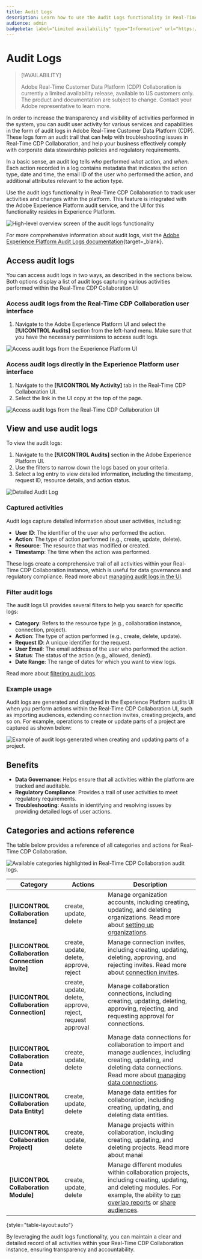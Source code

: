 ```yaml
---
title: Audit Logs
description: Learn how to use the Audit Logs functionality in Real-Time CDP Collaboration to track user activities and changes.
audience: admin
badgebeta: label="Limited availability" type="Informative" url="https://helpx.adobe.com/legal/product-descriptions/real-time-customer-data-platform-b2b-edition-prime-and-ultimate-packages.html newtab=true"
---
```

# Audit Logs

>[!AVAILABILITY]
>
>Adobe Real-Time Customer Data Platform (CDP) Collaboration is currently a limited availability release, available to US customers only. The product and documentation are subject to change. Contact your Adobe representative to learn more.

In order to increase the transparency and visibility of activities performed in the system, you can audit user activity for various services and capabilities in the form of audit logs in Adobe Real-Time Customer Data Platform (CDP). These logs form an audit trail that can help with troubleshooting issues in Real-Time CDP Collaboration, and help your business effectively comply with corporate data stewardship policies and regulatory requirements.

In a basic sense, an audit log tells *who* performed *what* action, and *when*. Each action recorded in a log contains metadata that indicates the action type, date and time, the email ID of the user who performed the action, and additional attributes relevant to the action type.

Use the audit logs functionality in Real-Time CDP Collaboration to track user activities and changes within the platform. This feature is integrated with the Adobe Experience Platform audit service, and the UI for this functionality resides in Experience Platform.

![High-level overview screen of the audit logs functionality](/help/assets/setup/audit-logs/audit-logs-overview.png)

For more comprehensive information about audit logs, visit the [Adobe Experience Platform Audit Logs documentation](https://experienceleague.adobe.com/en/docs/experience-platform/landing/governance-privacy-security/audit-logs/overview){target=_blank}.

## Access audit logs

You can access audit logs in two ways, as described in the sections below. Both options display a list of audit logs capturing various activities performed within the Real-Time CDP Collaboration UI

### Access audit logs from the Real-Time CDP Collaboration user interface

1. Navigate to the Adobe Experience Platform UI and select the **[!UICONTROL Audits]** section from the left-hand menu. Make sure that you have the necessary permissions to access audit logs.

![Access audit logs from the Experience Platform UI](/help/assets/setup/audit-logs/access-from-experience-platform-ui.png)

### Access audit logs directly in the Experience Platform user interface

1. Navigate to the **[!UICONTROL My Activity]** tab in the Real-Time CDP Collaboration UI.
2. Select the link in the UI copy at the top of the page.

![Access audit logs from the Real-Time CDP Collaboration UI](/help/assets/setup/audit-logs/access-from-collaboration-ui.png)

## View and use audit logs

To view the audit logs:

1. Navigate to the **[!UICONTROL Audits]** section in the Adobe Experience Platform UI.
2. Use the filters to narrow down the logs based on your criteria.
3. Select a log entry to view detailed information, including the timestamp, request ID, resource details, and action status.

![Detailed Audit Log](/help/assets/setup/audit-logs/filters-and-detailed-view.png)

### Captured activities

Audit logs capture detailed information about user activities, including:

* **User ID**: The identifier of the user who performed the action.
* **Action**: The type of action performed (e.g., create, update, delete).
* **Resource**: The resource that was modified or created.
* **Timestamp**: The time when the action was performed.

These logs create a comprehensive trail of all activities within your Real-Time CDP Collaboration instance, which is useful for data governance and regulatory compliance. Read more about [managing audit logs in the UI](https://experienceleague.adobe.com/en/docs/experience-platform/landing/governance-privacy-security/audit-logs/overview#managing-audit-logs-in-the-ui).

### Filter audit logs

The audit logs UI provides several filters to help you search for specific logs:

* **Category**: Refers to the resource type (e.g., collaboration instance, connection, project).
* **Action**: The type of action performed (e.g., create, delete, update).
* **Request ID**: A unique identifier for the request.
* **User Email**: The email address of the user who performed the action.
* **Status**: The status of the action (e.g., allowed, denied).
* **Date Range**: The range of dates for which you want to view logs.

Read more about [filtering audit logs](https://experienceleague.adobe.com/en/docs/experience-platform/landing/governance-privacy-security/audit-logs/overview#filter-audit-logs).

### Example usage

Audit logs are generated and displayed in the Experience Platform audits UI when you perform actions within the Real-Time CDP Collaboration UI, such as importing audiences, extending connection invites, creating projects, and so on. For example, operations to create or update parts of a project are captured as shown below:

![Example of audit logs generated when creating and updating parts of a project.](/help/assets/setup/audit-logs/create-project-audits.png)

## Benefits

* **Data Governance**: Helps ensure that all activities within the platform are tracked and auditable.
* **Regulatory Compliance**: Provides a trail of user activities to meet regulatory requirements.
* **Troubleshooting**: Assists in identifying and resolving issues by providing detailed logs of user actions.

## Categories and actions reference

The table below provides a reference of all categories and actions for Real-Time CDP Collaboration.

![Available categories highlighted in Real-Time CDP Collaboration audit logs.](/help/assets/setup/audit-logs/available-categories.png)

| Category                      | Actions                                  | Description |
|-------------------------------|------------------------------------------|-------------|
| **[!UICONTROL Collaboration Instance]**        | create, update, delete                   | Manage organization accounts, including creating, updating, and deleting organizations. Read more about [setting up organizations](/help/guide/setup/onboard-organization.md). |
| **[!UICONTROL Collaboration Connection Invite]** | create, update, delete, approve, reject | Manage connection invites, including creating, updating, deleting, approving, and rejecting invites. Read more about [connection invites](/help/guide/connect/establishing-connections.md). |
| **[!UICONTROL Collaboration Connection]**      | create, update, delete, approve, reject, request approval | Manage collaboration connections, including creating, updating, deleting, approving, rejecting, and requesting approval for connections. |
| **[!UICONTROL Collaboration Data Connection]** | create, update, delete                   | Manage data connections for collaboration to import and manage audiences, including creating, updating, and deleting data connections. Read more about [managing data connections](/help/guide/setup/manage-data-connection.md). |
| **[!UICONTROL Collaboration Data Entity]**     | create, update, delete                   | Manage data entities for collaboration, including creating, updating, and deleting data entities. |
| **[!UICONTROL Collaboration Project]**         | create, update, delete                   | Manage projects within collaboration, including creating, updating, and deleting projects. Read more about manai |
| **[!UICONTROL Collaboration Module]**          | create, update, delete                   | Manage different modules within collaboration projects, including creating, updating, and deleting modules. For example, the ability to [run overlap reports](/help/guide/collaborate/discover.md) or [share audiences](/help/guide/collaborate/share.md). |

{style="table-layout:auto"}

By leveraging the audit logs functionality, you can maintain a clear and detailed record of all activities within your Real-Time CDP Collaboration instance, ensuring transparency and accountability.